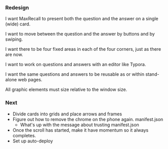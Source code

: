 ### Redesign
I want MaxRecall to present both the question and the answer on a single (wide) card.

I want to move between the question and the answer by buttons and by swiping.

I want there to be four fixed areas in each of the four corners, just as there are now.

I want to work on questions and answers with an editor like Typora.

I want the same questions and answers to be reusable as or within stand-alone web pages.

All graphic elements must size relative to the window size.


### Next

* Divide cards into grids and place arrows and frames
* Figure out how to remove the chrome on the phone again. manifest.json
    * What's up with the message about trusting manifest.json
* Once the scroll has started, make it have momentum so it always completes.
* Set up auto-deploy